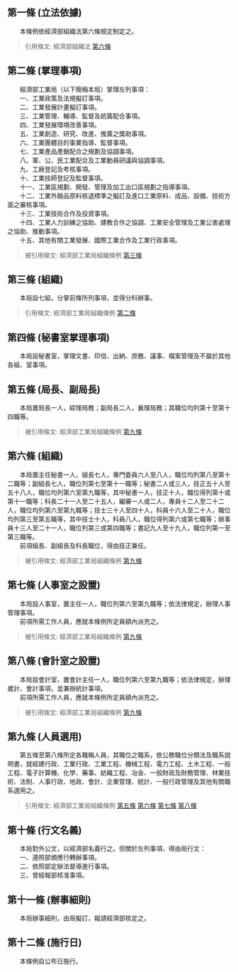 第一條 (立法依據)
-----------------
　　本條例依經濟部組織法第六條規定制定之。  
> 引用條文: 經濟部組織法 [第六條](1019#第六條-工業局之設置)



第二條 (掌理事項)
-----------------
　　經濟部工業局（以下簡稱本局）掌理左列事項：  
　　一、工業政策及法規擬訂事項。  
　　二、工業發展計畫擬訂事項。  
　　三、工業管理、輔導、監督及統籌配合事項。  
　　四、工業發展環境改善事項。  
　　五、工業創造、研究、改進、推廣之獎助事項。  
　　六、工業團體目的事業指導、監督事項。  
　　七、工業產品產銷配合之規劃及協調事項。  
　　八、軍、公、民工業配合及工業動員研議與協調事項。  
　　九、工廠登記及考核事項。  
　　十、工業技師登記及監督事項。  
　　十一、工業區規劃、開發、管理及加工出口區規劃之指導事項。  
　　十二、工業外銷品原料核退標準之擬訂及進口工業原料、成品、設備、技術方面之審核事項。  
　　十三、工業技術合作及投資事項。  
　　十四、工業人力訓練之協助、建教合作之協調、工業安全管理及工業公害處理之協助、推動事項。  
　　十五、其他有關工業發展、國際工業合作及工業行政事項。  
> 被引用條文: 經濟部工業局組織條例 [第三條](1903#第三條-組織)



第三條 (組織)
-------------
　　本局設七組，分掌前條所列事項，並得分科辦事。  
> 引用條文: 經濟部工業局組織條例 [第二條](1903#第二條-掌理事項)



第四條 (秘書室掌理事項)
-----------------------
　　本局設秘書室，掌理文書、印信、出納、庶務、議事、檔案管理及不屬於其他各組、室事項。  


第五條 (局長、副局長)
---------------------
　　本局置局長一人，綜理局務；副局長二人，襄理局務；其職位均列第十至第十四職等。  
> 被引用條文: 經濟部工業局組織條例 [第九條](1903#第九條-人員選用)



第六條 (組織)
-------------
　　本局置主任秘書一人，組長七人，專門委員六人至八人，職位均列第八至第十二職等；副組長七人，職位列第七至第十一職等；秘書二人或三人，技正五十人至五十八人，職位均列第六至第九職等，其中秘書一人，技正十人，職位得列第十或第十一職等；科長二十一人至二十五人，編審一人或二人，專員十二人至二十二人，職位均列第六至第九職等；技士三十人至四十人，科員十六人至二十人，職位均列第三至第五職等，其中技士十人，科員八人，職位得列第六或第七職等；辦事員十三人至二十一人，職位列第三或第四職等；書記九人至十九人，職位列第一至第三職等。  
　　前項組長、副組長及科長職位，得由技正兼任。  
> 被引用條文: 經濟部工業局組織條例 [第九條](1903#第九條-人員選用)



第七條 (人事室之設置)
---------------------
　　本局設人事室，置主任一人，職位列第六至第九職等；依法律規定，辦理人事管理事項。  
　　前項所需工作人員，應就本條例所定員額內派充之。  
> 被引用條文: 經濟部工業局組織條例 [第九條](1903#第九條-人員選用)



第八條 (會計室之設置)
---------------------
　　本局設會計室，置會計主任一人，職位列第六至第九職等；依法律規定，辦理歲計、會計事項，並兼辦統計事項。  
　　前項所需工作人員，應就本條例所定員額內派充之。  
> 被引用條文: 經濟部工業局組織條例 [第九條](1903#第九條-人員選用)



第九條 (人員選用)
-----------------
　　第五條至第八條所定各職稱人員，其職位之職系，依公務職位分類法及職系說明書，就經建行政、工業行政、工業工程、機械工程、電力工程、土木工程、一般工程、電子計算機、化學、藥事、紡織工程、冶金、一般財政及財務管理、林業技術、法制、人事行政、地政、會計、企業管理、統計、一般行政管理及其他有關職系選用之。  
> 引用條文: 經濟部工業局組織條例 [第五條](1903#第五條-局長、副局長) [第六條](1903#第六條-組織) [第七條](1903#第七條-人事室之設置) [第八條](1903#第八條-會計室之設置)



第十條 (行文名義)
-----------------
　　本局對外公文，以經濟部名義行之。但關於左列事項，得由局行文：  
　　一、遵照部頒應行轉辦事項。  
　　二、依照部定辦法督導進行事項。  
　　三、曾經報部核准事項。  


第十一條 (辦事細則)
-------------------
　　本局辦事細則，由局擬訂，報請經濟部核定之。  


第十二條 (施行日)
-----------------
　　本條例自公布日施行。